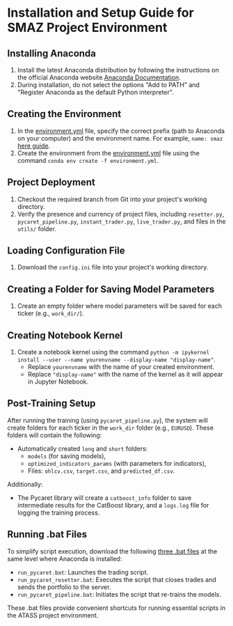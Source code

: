 # Installation and Setup Guide for SMAZ Project Environment

## Installing Anaconda

1. Install the latest Anaconda distribution by following the instructions on the official Anaconda website [Anaconda Documentation](https://docs.anaconda.com/anaconda/).
2. During installation, do not select the options "Add to PATH" and "Register Anaconda as the default Python interpreter".

## Creating the Environment

1. In the [environment.yml](https://github.com/py310/smaz_project/blob/main/environment.yml) file, specify the correct prefix (path to Anaconda on your computer) and the environment name. For example, `name: smaz` [here guide](https://conda.io/projects/conda/en/latest/user-guide/tasks/manage-environments.html#creating-an-environment-from-an-environment-yml-file).
2. Create the environment from the [environment.yml](https://github.com/py310/smaz_project/blob/main/environment.yml) file using the command `conda env create -f environment.yml`.

## Project Deployment

1. Checkout the required branch from Git into your project's working directory.
2. Verify the presence and currency of project files, including `resetter.py`, `pycaret_pipeline.py`, `instant_trader.py`, `live_trader.py`, and files in the `utils/` folder.

## Loading Configuration File

1. Download the `config.ini` file into your project's working directory.

## Creating a Folder for Saving Model Parameters

1. Create an empty folder where model parameters will be saved for each ticker (e.g., `work_dir/`).

## Creating Notebook Kernel

1. Create a notebook kernel using the command `python -m ipykernel install --user --name yourenvname --display-name "display-name"`.
   - Replace `yourenvname` with the name of your created environment.
   - Replace `"display-name"` with the name of the kernel as it will appear in Jupyter Notebook.

## Post-Training Setup

After running the training (using `pycaret_pipeline.py`), the system will create folders for each ticker in the `work_dir` folder (e.g., `EURUSD`). These folders will contain the following:
- Automatically created `long` and `short` folders:
  - `models` (for saving models),
  - `optimized_indicators_params` (with parameters for indicators),
  - Files: `ohlcv.csv`, `target.csv`, and `predicted_df.csv`.

Additionally:
- The Pycaret library will create a `catboost_info` folder to save intermediate results for the CatBoost library, and a `logs.log` file for logging the training process.

## Running .bat Files

To simplify script execution, download the following [three .bat files](https://github.com/py310/smaz_project/tree/main/bat-files) at the same level where Anaconda is installed:

- `run_pycaret.bat`: Launches the trading script.
- `run_pycaret_resetter.bat`: Executes the script that closes trades and sends the portfolio to the server.
- `run_pycaret_pipeline.bat`: Initiates the script that re-trains the models.

These .bat files provide convenient shortcuts for running essential scripts in the ATASS project environment.
